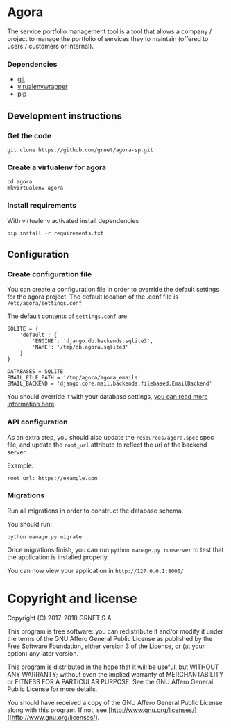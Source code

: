 # Agora

The service portfolio management tool is a tool that allows a company / project to manage the portfolio of services they to maintain (offered to users / customers or internal).

### Dependencies

* [git](https://git-scm.com/)
* [virualenvwrapper](https://virtualenvwrapper.readthedocs.io/en/latest/)
* [pip](https://pypi.python.org/pypi/pip)

## Development instructions

### Get the code

```
git clone https://github.com/grnet/agora-sp.git
```

### Create a virtualenv for agora

```
cd agora
mkvirtualenv agora
```

### Install requirements

With virtualenv activated install dependencies

```
pip install -r requirements.txt
```

## Configuration

### Create configuration file

You can create a configuration file in order to override the default settings for the agora project. The default location of the .conf file is `/etc/agora/settings.conf`

The default contents of `settings.conf` are:

```
SQLITE = {
    'default': {
        'ENGINE': 'django.db.backends.sqlite3',
        'NAME': '/tmp/db.agora.sqlite3'
    }
}

DATABASES = SQLITE
EMAIL_FILE_PATH = '/tmp/agora/agora_emails'
EMAIL_BACKEND = 'django.core.mail.backends.filebased.EmailBackend'
```

You should override it with your database settings, [you can read more information here](https://docs.djangoproject.com/en/1.9/ref/databases/).


### API configuration

As an extra step, you should also update the `resources/agora.spec` spec file,
and update the `root_url` attribute to reflect the url of the backend server.

Example: 

```
root_url: https://example.com
```


### Migrations

Run all migrations in order to construct the database schema.

You should run:

```
python manage.py migrate
```

Once migrations finish, you can run `python manage.py runserver` to test that the application is installed properly.


You can now view your application in `http://127.0.0.1:8000/`



# Copyright and license


Copyright (C) 2017-2018 GRNET S.A.

This program is free software: you can redistribute it and/or modify
it under the terms of the GNU Affero General Public License as
published by the Free Software Foundation, either version 3 of the
License, or (at your option) any later version.

This program is distributed in the hope that it will be useful,
but WITHOUT ANY WARRANTY; without even the implied warranty of
MERCHANTABILITY or FITNESS FOR A PARTICULAR PURPOSE.  See the
GNU Affero General Public License for more details.

You should have received a copy of the GNU Affero General Public License
along with this program.  If not, see [http://www.gnu.org/licenses/]([http://www.gnu.org/licenses/).
